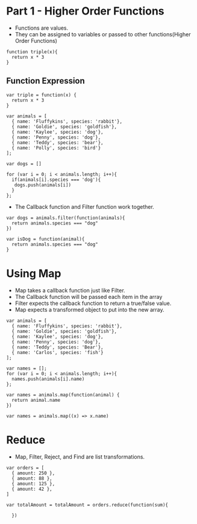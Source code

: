 # Part 1 - Higher Order Functions
- Functions are values.
- They can be assigned to variables or passed to other functions(Higher Order Functions)

```
function triple(x){
  return x * 3
}
```
## Function Expression
```
var triple = function(x) {
  return x * 3
}
```

```
var animals = [
  { name: 'Fluffykins', species: 'rabbit'},
  { name: 'Goldie', species: 'goldfish'},
  { name: 'Kaylee', species: 'dog'},
  { name: 'Penny', species: 'dog'},
  { name: 'Teddy', species: 'bear'},
  { name: 'Polly', species: 'bird'}
];

var dogs = []

for (var i = 0; i < animals.length; i++){
  if(animals[i].species === 'dog'){
   dogs.push(animals[i])
  }
};

```

- The Callback function and Filter function work together.

```
var dogs = animals.filter(function(animals){
  return animals.species === "dog"
})

var isDog = function(animal){
  return animals.species === "dog"
}
```

# Using Map
- Map takes a callback function just like Filter.
- The Callback function will be passed each item in the array
- Filter expects the callback function to return a true/false value.
- Map expects a transformed object to put into the new array.

```
var animals = [
  { name: 'Fluffykins', species: 'rabbit'},
  { name: 'Goldie', species: 'goldfish'},
  { name: 'Kaylee', species: 'dog'},
  { name: 'Penny', species: 'dog'},
  { name: 'Teddy', species: 'Bear'},
  { name: 'Carlos', species: 'fish'}
];

var names = [];
for (var i = 0; i < animals.length; i++){
  names.push(animals[i].name)
};

var names = animals.map(function(animal) {
  return animal.name
})

var names = animals.map((x) => x.name)
```

# Reduce
- Map, Filter, Reject, and Find are list transformations.

```
var orders = [
  { amount: 250 },
  { amount: 88 },
  { amount: 125 },
  { amount: 42 },
]

var totalAmount = totalAmount = orders.reduce(function(sum){

  })

```

